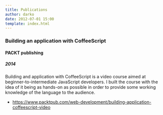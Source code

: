 ```yaml
---
title: Publications
author: darko
date: 2012-07-01 15:00
template: index.html
---
```


### Building an application with CoffeeScript
#### PACKT publishing
##### 2014

Building and application with CoffeeScript is a video course aimed at beginner-to-intermediate JavaScript developers. I built the course with the idea of it being as hands-on as possible in order to provide some working knowledge of the language to the audience.

- https://www.packtpub.com/web-development/building-application-coffeescript-video
